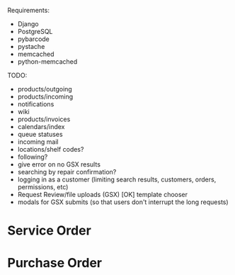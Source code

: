 Requirements:
- Django
- PostgreSQL
- pybarcode
- pystache
- memcached
- python-memcached

TODO:
- products/outgoing
- products/incoming
- notifications
- wiki
- products/invoices
- calendars/index
- queue statuses
- incoming mail
- locations/shelf codes?
- following?
- give error on no GSX results
- searching by repair confirmation?
- logging in as a customer (limiting search results, customers, orders, permissions, etc)
- Request Review/file uploads (GSX)
[OK] template chooser
- modals for GSX submits (so that users don't interrupt the long requests)

Service Order
=============


Purchase Order
==============
